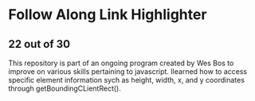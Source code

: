 # Follow Along Link Highlighter
## 22 out of 30
This repository is part of an ongoing program created by Wes Bos to improve on various skills pertaining to javascript.
Ilearned how to access specific element information sych as height, width, x, and y coordinates through getBoundingCLientRect(). 
